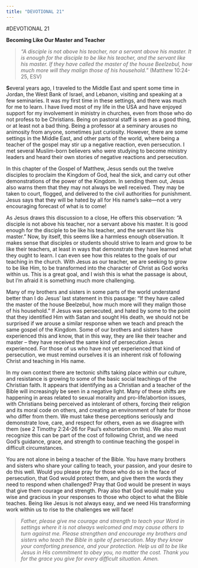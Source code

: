 ```yaml
---
title: "DEVOTIONAL 21"
---
```

#DEVOTIONAL 21

**Becoming Like Our Master and Teacher**

> *“A disciple is not above his teacher, nor a servant above his master.
> It is enough for the disciple to be like his teacher, and the servant
> like his master. If they have called the master of the house
> Beelzebul, how much more will they malign those of his household.”*
> (Matthew 10:24-25, ESV)

**S**everal years ago, I traveled to the Middle East and spent some time
in Jordan, the West Bank of Israel, and Lebanon, visiting and speaking
at a few seminaries. It was my first time in these settings, and there
was much for me to learn. I have lived most of my life in the USA and
have enjoyed support for my involvement in ministry in churches, even
from those who do not profess to be Christians. Being on pastoral staff
is seen as a good thing, or at least not a bad thing. Being a professor
at a seminary arouses no animosity from anyone, sometimes just
curiosity. However, there are some settings in the Middle East, and
other parts of the world, where being a teacher of the gospel may stir
up a negative reaction, even persecution. I met several Muslim-born
believers who were studying to become ministry leaders and heard their
own stories of negative reactions and persecution.

In this chapter of the Gospel of Matthew, Jesus sends out the twelve
disciples to proclaim the Kingdom of God, heal the sick, and carry out
other demonstrations of the power of the Kingdom. In sending them out,
Jesus also warns them that they may not always be well received. They
may be taken to court, flogged, and delivered to the civil authorities
for punishment. Jesus says that they will be hated by all for His name’s
sake—not a very encouraging forecast of what is to come!

As Jesus draws this discussion to a close, He offers this observation:
“A disciple is not above his teacher, nor a servant above his master. It
is good enough for the disciple to be like his teacher, and the servant
like his master.” Now, by itself, this seems like a harmless enough
observation. It makes sense that disciples or students should strive to
learn and grow to be like their teachers, at least in ways that
demonstrate they have learned what they ought to learn. I can even see
how this relates to the goals of our teaching in the church. With Jesus
as our teacher, we are seeking to grow to be like Him, to be transformed
into the character of Christ as God works within us. This is a great
goal, and I wish this is what the passage is about, but I’m afraid it is
something much more challenging.

Many of my brothers and sisters in some parts of the world understand
better than I do Jesus’ last statement in this passage: “If they have
called the master of the house Beelzebul, how much more will they malign
those of his household.” If Jesus was persecuted, and hated by some to
the point that they identified Him with Satan and sought His death, we
should not be surprised if we arouse a similar response when we teach
and preach the same gospel of the Kingdom. Some of our brothers and
sisters have experienced this and know, that in this way, they are like
their teacher and master – they have received the same kind of
persecution Jesus experienced. For those of us who have not yet
experienced that kind of persecution, we must remind ourselves it is an
inherent risk of following Christ and teaching in His name.

In my own context there are tectonic shifts taking place within our
culture, and resistance is growing to some of the basic social teachings
of the Christian faith. It appears that identifying as a Christian and a
teacher of the Bible will increasingly be seen in a negative light. Many
of these shifts are happening in areas related to sexual morality and
pro-life/abortion issues, with Christians being perceived as intolerant
of others, forcing their religion and its moral code on others, and
creating an environment of hate for those who differ from them. We must
take these perceptions seriously and demonstrate love, care, and respect
for others, even as we disagree with them (see 2 Timothy 2:24-26 for
Paul’s exhortation on this). We also must recognize this can be part of
the cost of following Christ, and we need God’s guidance, grace, and
strength to continue teaching the gospel in difficult circumstances.

You are not alone in being a teacher of the Bible. You have many
brothers and sisters who share your calling to teach, your passion, and
your desire to do this well. Would you please pray for those who do so
in the face of persecution, that God would protect them, and give them
the words they need to respond when challenged? Pray that God would be
present in ways that give them courage and strength. Pray also that God
would make you wise and gracious in your responses to those who object
to what the Bible teaches. Being like Jesus is not always easy, and we
need His transforming work within us to rise to the challenges we will
face!

> *Father, please give me courage and strength to teach your Word in
> settings where it is not always welcomed and may cause others to turn
> against me. Please strengthen and encourage my brothers and sisters
> who teach the Bible in spite of persecution. May they know your
> comforting presence, and your protection. Help us all to be like Jesus
> in His commitment to obey you, no matter the cost. Thank you for the
> grace you give for every difficult situation. Amen.*

